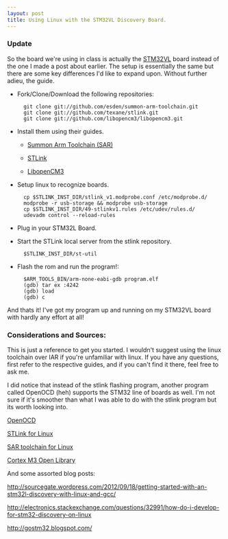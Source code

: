 ```yaml
---
layout: post
title: Using Linux with the STM32VL Discovery Board.
---
```

### Update

So the board we're using in class is actually the [STM32VL](www.st.com/stm32-discovery) board instead of the one I made a post about earlier.  The setup is essentially the same but there are some key differences I'd like to expand upon.  Without further adieu, the guide.

* Fork/Clone/Download the following repositories:

        git clone git://github.com/esden/summon-arm-toolchain.git
        git clone git://github.com/texane/stlink.git
        git clone git://github.com/libopencm3/libopencm3.git

* Install them using their guides.

    - [Summon Arm Toolchain (SAR)](https://github.com/Caustic/summon-arm-toolchain/blob/master/README.markdown)

    - [STLink](https://github.com/Caustic/stlink/blob/master/README.markdown)

    - [LibopenCM3](https://github.com/Caustic/libopencm3/blob/master/README)

* Setup linux to recognize boards.

        cp $STLINK_INST_DIR/stlink_v1.modprobe.conf /etc/modprobe.d/
        modprobe -r usb-storage && modprobe usb-storage
        cp $STLINK_INST_DIR/49-stlinkv1.rules /etc/udev/rules.d/
        udevadm control --reload-rules

* Plug in your STM32L Board.

* Start the STLink local server from the stlink repository.

        $STLINK_INST_DIR/st-util

* Flash the rom and run the program!:

        $ARM_TOOLS_BIN/arm-none-eabi-gdb program.elf
        (gdb) tar ex :4242
        (gdb) load
        (gdb) c

And thats it!  I've got my program up and running on my STM32VL board with hardly any effort at all!

### Considerations and Sources:

This is just a reference to get you started.  I wouldn't suggest using the linux toolchain over IAR if you're unfamiliar with linux.  If you have any questions, first refer to the respective guides, and if you can't find it there, feel free to ask me.

I did notice that instead of the stlink flashing program, another program called OpenOCD (heh) supports the STM32 line of boards as well.  I'm not sure if it's smoother than what I was able to do with the stlink program but its worth looking into.

[OpenOCD](http://openocd.sourceforge.net/)

[STLink for Linux](github.com/texane/stlink)

[SAR toolchain for Linux](github.com/esden/summon-arm-toolchain)

[Cortex M3 Open Library](github.com/libopencm3/libopencm3)

And some assorted blog posts:

http://sourcegate.wordpress.com/2012/09/18/getting-started-with-an-stm32l-discovery-with-linux-and-gcc/

http://electronics.stackexchange.com/questions/32991/how-do-i-develop-for-stm32-discovery-on-linux

http://gostm32.blogspot.com/
